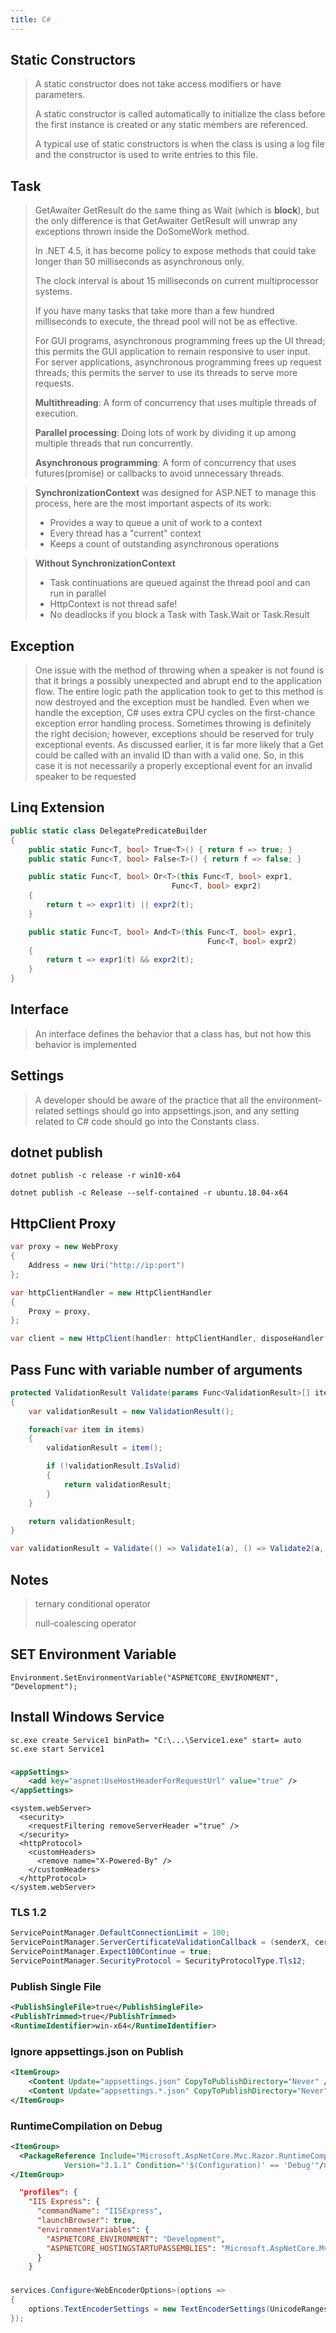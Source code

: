 ```yaml
---
title: C#
---
```


## Static Constructors
> A static constructor does not take access modifiers or have parameters.
>
> A static constructor is called automatically to initialize the class before the first instance is created or any static members are referenced.
>
> A typical use of static constructors is when the class is using a log file and the constructor is used to write entries to this file.

## Task
> GetAwaiter GetResult do the same thing as Wait (which is <b>block</b>), but the only difference is that GetAwaiter GetResult will unwrap any exceptions thrown inside the DoSomeWork method.
>
> In .NET 4.5, it has become policy to expose methods that could take longer than 50 milliseconds as asynchronous only.
>
> The clock interval is about 15 milliseconds on current multiprocessor systems.
>
> If you have many tasks that take more than a few hundred milliseconds to execute, the thread pool will not be as effective.
>
> For GUI programs, asynchronous programming frees up the UI thread; this permits the GUI application to remain responsive to user input. 
> For server applications, asynchronous programming frees up request threads; this permits the server to use its threads to serve more requests.
>
> <b>Multithreading</b>: A form of concurrency that uses multiple threads of execution.
> 
> <b>Parallel processing</b>: Doing lots of work by dividing it up among multiple threads that run concurrently.
> 
> <b>Asynchronous programming</b>: A form of concurrency that uses futures(promise) or callbacks to avoid unnecessary threads.

> <b>SynchronizationContext</b> was designed for ASP.NET to manage this process, here are the most important aspects of its work:
> * Provides a way to queue a unit of work to a context
> * Every thread has a "current" context
> * Keeps a count of outstanding asynchronous operations

> <b>Without SynchronizationContext</b>
> * Task continuations are queued against the thread pool and can run in parallel
> * HttpContext is not thread safe!
> * No deadlocks if you block a Task with Task.Wait or Task.Result


## Exception
> One issue with the method of throwing when a speaker is not found is that it brings a possibly unexpected and abrupt end to the application flow. The entire logic path the application took to get to this method is now destroyed and the exception must be handled. Even when we handle the exception, C# uses extra CPU cycles on the first-chance exception error handling process. Sometimes throwing is definitely the right decision; however, exceptions should be reserved for truly exceptional events. As discussed earlier, it is far more likely that a Get could be called with an invalid ID than with a valid one. So, in this case it is not necessarily a properly exceptional event for an invalid speaker to be requested

## Linq Extension

```csharp
public static class DelegatePredicateBuilder
{
    public static Func<T, bool> True<T>() { return f => true; }
    public static Func<T, bool> False<T>() { return f => false; }

    public static Func<T, bool> Or<T>(this Func<T, bool> expr1,
                                    Func<T, bool> expr2)
    {
        return t => expr1(t) || expr2(t);
    }

    public static Func<T, bool> And<T>(this Func<T, bool> expr1,
                                            Func<T, bool> expr2)
    {
        return t => expr1(t) && expr2(t);
    }
}
```
## Interface
> An interface defines the behavior that a class has, but not  how  this behavior is implemented

## Settings
> A developer should be aware of the practice that all the environment-related settings
should go into appsettings.json, and any setting related to C# code should go into the Constants class.

## dotnet publish
```
dotnet publish -c release -r win10-x64

dotnet publish -c Release --self-contained -r ubuntu.18.04-x64
```

## HttpClient Proxy
```csharp
var proxy = new WebProxy
{
    Address = new Uri("http://ip:port")
};

var httpClientHandler = new HttpClientHandler
{
    Proxy = proxy,
};

var client = new HttpClient(handler: httpClientHandler, disposeHandler: true);
```

## Pass Func with variable number of arguments 

```csharp
protected ValidationResult Validate(params Func<ValidationResult>[] items)
{
    var validationResult = new ValidationResult();

    foreach(var item in items)
    {
        validationResult = item();

        if (!validationResult.IsValid)
        {
            return validationResult;
        }
    }

    return validationResult;
}

var validationResult = Validate(() => Validate1(a), () => Validate2(a, b));

```

## Notes

> ternary conditional operator
>
> null-coalescing operator

## SET Environment Variable
```
Environment.SetEnvironmentVariable("ASPNETCORE_ENVIRONMENT", "Development");
```
## Install Windows Service
```
sc.exe create Service1 binPath= "C:\...\Service1.exe" start= auto
sc.exe start Service1
```
###
```xml
<appSettings>
	<add key="aspnet:UseHostHeaderForRequestUrl" value="true" />
</appSettings>
```
```
<system.webServer>
  <security>
    <requestFiltering removeServerHeader ="true" />
  </security>
  <httpProtocol>
    <customHeaders>
      <remove name="X-Powered-By" />
    </customHeaders>
  </httpProtocol>
</system.webServer>
```

### TLS 1.2
```csharp
ServicePointManager.DefaultConnectionLimit = 100;
ServicePointManager.ServerCertificateValidationCallback = (senderX, certificate, chain, sslPolicyErrors) => true;
ServicePointManager.Expect100Continue = true;
ServicePointManager.SecurityProtocol = SecurityProtocolType.Tls12;
```

### Publish Single File
```xml
<PublishSingleFile>true</PublishSingleFile>
<PublishTrimmed>true</PublishTrimmed>
<RuntimeIdentifier>win-x64</RuntimeIdentifier>
```

### Ignore appsettings.json on Publish
```xml
<ItemGroup>
    <Content Update="appsettings.json" CopyToPublishDirectory="Never" />
    <Content Update="appsettings.*.json" CopyToPublishDirectory="Never" />
</ItemGroup>
```

### RuntimeCompilation on Debug
```xml
<ItemGroup>
  <PackageReference Include="Microsoft.AspNetCore.Mvc.Razor.RuntimeCompilation" 
		    Version="3.1.1" Condition="'$(Configuration)' == 'Debug'"/>
</ItemGroup>
```
```json
  "profiles": {
    "IIS Express": {
      "commandName": "IISExpress",
      "launchBrowser": true,
      "environmentVariables": {
        "ASPNETCORE_ENVIRONMENT": "Development",
        "ASPNETCORE_HOSTINGSTARTUPASSEMBLIES": "Microsoft.AspNetCore.Mvc.Razor.RuntimeCompilation"
      }
    }
```

###
```csharp
services.Configure<WebEncoderOptions>(options =>
{
    options.TextEncoderSettings = new TextEncoderSettings(UnicodeRanges.All);
});
```
